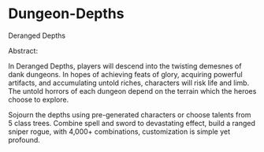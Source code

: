 # Dungeon-Depths

Deranged Depths

Abstract:

In Deranged Depths, players will descend into the twisting demesnes of dank dungeons. In hopes of achieving feats of glory, acquiring powerful artifacts, and accumulating untold riches, characters will risk life and limb. The untold horrors of each dungeon depend on the terrain which the heroes choose to explore. 

Sojourn the depths using pre-generated characters or choose talents from 5 class trees. Combine spell and sword to devastating effect, build a ranged sniper rogue, with 4,000+ combinations, customization is simple yet profound.
